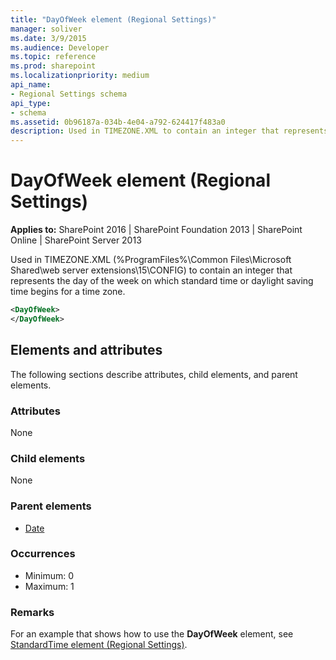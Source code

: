 ```yaml
---
title: "DayOfWeek element (Regional Settings)"
manager: soliver
ms.date: 3/9/2015
ms.audience: Developer
ms.topic: reference
ms.prod: sharepoint
ms.localizationpriority: medium
api_name:
- Regional Settings schema
api_type:
- schema
ms.assetid: 0b96187a-034b-4e04-a792-624417f483a0
description: Used in TIMEZONE.XML to contain an integer that represents the day of the week on which standard time or daylight saving time begins for a time zone.
---
```


# DayOfWeek element (Regional Settings)

**Applies to:** SharePoint 2016 | SharePoint Foundation 2013 | SharePoint Online | SharePoint Server 2013
  
Used in TIMEZONE.XML (%ProgramFiles%\Common Files\Microsoft Shared\web server extensions\15\CONFIG) to contain an integer that represents the day of the week on which standard time or daylight saving time begins for a time zone.
  
```XML
<DayOfWeek>
</DayOfWeek>
```

## Elements and attributes

The following sections describe attributes, child elements, and parent elements.

### Attributes

None
   
### Child elements

None
   
### Parent elements

- [Date](date-element-regional-settings.md)
   
### Occurrences

- Minimum: 0
- Maximum: 1  
   

### Remarks

For an example that shows how to use the **DayOfWeek** element, see [StandardTime element (Regional Settings)](standardtime-element-regional-settings.md). 


  


